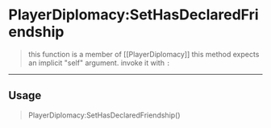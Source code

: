 # PlayerDiplomacy:SetHasDeclaredFriendship
> this function is a member of [[PlayerDiplomacy]]
> this method expects an implicit "self" argument. invoke it with `:`
-----
## Usage
> PlayerDiplomacy:SetHasDeclaredFriendship()
